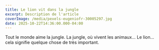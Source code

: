 ```yaml
---
title: Le lion vit dans la jungle
excerpt: Description de l'article
coverImage: /media/pexels-eugeniofr-30005297.jpg
date: 2025-10-22T14:36:00.000-04:00
---
```

Tout le monde aime la jungle. La jungle, où vivent les animaux... Le lion... cela signifie quelque chose de très important.
